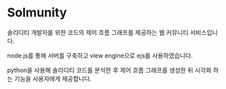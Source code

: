 # Solmunity
솔리디티 개발자를 위한 코드의 제어 흐름 그래프를 제공하는 웹 커뮤니티 서비스입니다.

node.js를 통해 서버를 구축하고 view engine으로 ejs를 사용하였습니다.

python을 사용해 솔리디티 코드를 분석한 후 제어 흐름 그래프를 생성한 뒤 시각화 하는 기능을 사용자에게 제공합니다.
